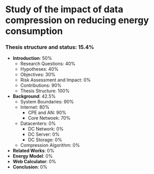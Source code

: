 # Study of the impact of data compression on reducing energy consumption

### Thesis structure and status: 15.4%

* **Introduction**: 50%
    - Research Questions: 40%
    - Hypotheses: 40%
    - Objectives: 30%
    - Risk Assessment and Impact: 0%
    - Contributions: 90%
    - Thesis Structure: 100%
* **Background**: 42.5%
    - System Boundaries: 90%
    - Internet: 80%
        - CPE and AN: 90%
        - Core Netwoek: 70%
    - Datacenters: 0%
        - DC Network: 0%
        - DC Server: 0%
        - DC Storage: 0%
    - Compression Algorithm: 0%
* **Related Works**: 0%
* **Energy Model**: 0%
* **Web Calculator**: 0%
* **Conclusion**: 0%
